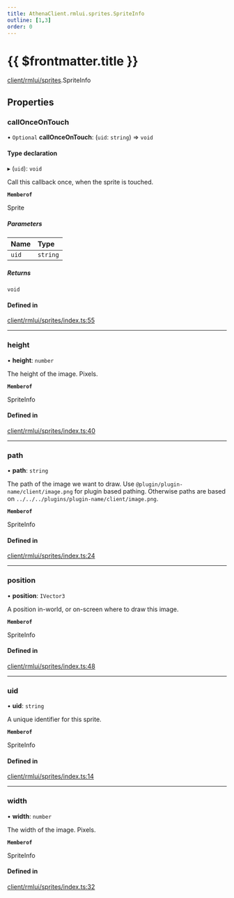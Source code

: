 ```yaml
---
title: AthenaClient.rmlui.sprites.SpriteInfo
outline: [1,3]
order: 0
---
```


# {{ $frontmatter.title }}


[client/rmlui/sprites](../modules/client_rmlui_sprites.md).SpriteInfo

## Properties

### callOnceOnTouch

• `Optional` **callOnceOnTouch**: (`uid`: `string`) => `void`

#### Type declaration

▸ (`uid`): `void`

Call this callback once, when the sprite is touched.

**`Memberof`**

Sprite

##### Parameters

| Name | Type |
| :------ | :------ |
| `uid` | `string` |

##### Returns

`void`

#### Defined in

[client/rmlui/sprites/index.ts:55](https://github.com/Stuyk/altv-athena/blob/2ba937d/src/core/client/rmlui/sprites/index.ts#L55)

___

### height

• **height**: `number`

The height of the image. Pixels.

**`Memberof`**

SpriteInfo

#### Defined in

[client/rmlui/sprites/index.ts:40](https://github.com/Stuyk/altv-athena/blob/2ba937d/src/core/client/rmlui/sprites/index.ts#L40)

___

### path

• **path**: `string`

The path of the image we want to draw.
Use `@plugin/plugin-name/client/image.png` for plugin based pathing.
Otherwise paths are based on `../../../plugins/plugin-name/client/image.png`.

**`Memberof`**

SpriteInfo

#### Defined in

[client/rmlui/sprites/index.ts:24](https://github.com/Stuyk/altv-athena/blob/2ba937d/src/core/client/rmlui/sprites/index.ts#L24)

___

### position

• **position**: `IVector3`

A position in-world, or on-screen where to draw this image.

**`Memberof`**

SpriteInfo

#### Defined in

[client/rmlui/sprites/index.ts:48](https://github.com/Stuyk/altv-athena/blob/2ba937d/src/core/client/rmlui/sprites/index.ts#L48)

___

### uid

• **uid**: `string`

A unique identifier for this sprite.

**`Memberof`**

SpriteInfo

#### Defined in

[client/rmlui/sprites/index.ts:14](https://github.com/Stuyk/altv-athena/blob/2ba937d/src/core/client/rmlui/sprites/index.ts#L14)

___

### width

• **width**: `number`

The width of the image. Pixels.

**`Memberof`**

SpriteInfo

#### Defined in

[client/rmlui/sprites/index.ts:32](https://github.com/Stuyk/altv-athena/blob/2ba937d/src/core/client/rmlui/sprites/index.ts#L32)
